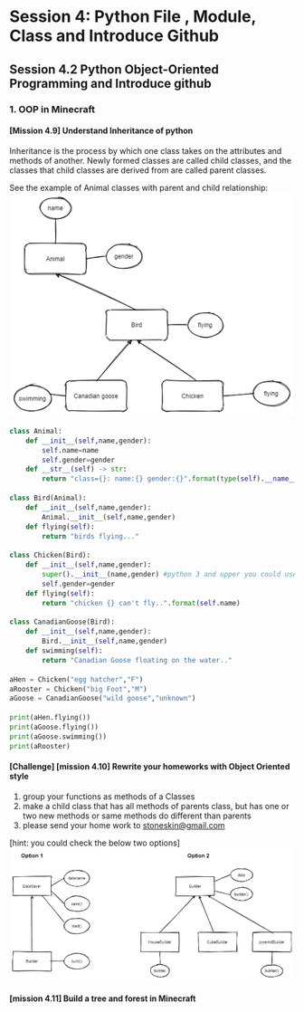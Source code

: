 # Session 4: Python File , Module, Class  and Introduce Github

## Session 4.2 Python Object-Oriented Programming and Introduce github

### 1. OOP in Minecraft

#### [Mission 4.9] Understand Inheritance of python

Inheritance is the process by which one class takes on the attributes and methods of another. Newly formed classes are called child classes, and the classes that child classes are derived from are called parent classes.

See the example of Animal classes with parent and child relationship:
![inherit](./inherit.png)

``` python
class Animal:
    def __init__(self,name,gender):
        self.name=name
        self.gender=gender
    def __str__(self) -> str:
        return "class={}: name:{} gender:{}".format(type(self).__name__,self.name,self.gender)

class Bird(Animal):
    def __init__(self,name,gender):
        Animal.__init__(self,name,gender)
    def flying(self):
        return "birds flying..."  

class Chicken(Bird):
    def __init__(self,name,gender):
        super().__init__(name,gender) #python 3 and upper you could use supper() to init parent without self
        self.gender=gender
    def flying(self):
        return "chicken {} can't fly..".format(self.name)

class CanadianGoose(Bird):
    def __init__(self,name,gender):
        Bird.__init__(self,name,gender)
    def swimming(self):
        return "Canadian Goose floating on the water.."

aHen = Chicken("egg hatcher","F")
aRooster = Chicken("big Foot","M")
aGoose = CanadianGoose("wild goose","unknown") 

print(aHen.flying())
print(aGoose.flying())
print(aGoose.swimming())
print(aRooster)
```

#### [Challenge] [mission 4.10] Rewrite your homeworks with Object Oriented style

1. group your functions as methods of a Classes
2. make a child class that has all methods of parents class, but has one or two new methods or same methods do different than parents
3. please send your home work to stoneskin@gmail.com

[hint: you could check the below two options]
![](mc_inheritence.png)

#### [mission 4.11] Build a tree and forest in Minecraft
